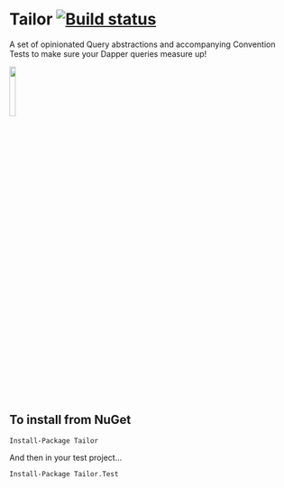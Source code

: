 Tailor [![Build status](https://ci.appveyor.com/api/projects/status/e3pxi66m30owoekw?svg=true)](https://ci.appveyor.com/project/andrewabest/tailor)
============
A set of opinionated Query abstractions and accompanying Convention Tests to make sure your Dapper queries measure up!

<img src="https://raw.github.com/andrewabest/Tailor/master/suit.png" width="15%">

## To install from NuGet

    Install-Package Tailor

And then in your test project...

    Install-Package Tailor.Test

